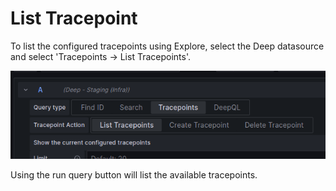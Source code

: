 # List Tracepoint

To list the configured tracepoints using Explore, select the Deep datasource and select 'Tracepoints -> List Tracepoints'.

![List Tracepoints](list_tracepoint.png)

Using the run query button will list the available tracepoints.
